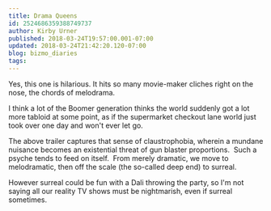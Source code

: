 ```yaml
---
title: Drama Queens
id: 2524686359388749737
author: Kirby Urner
published: 2018-03-24T19:57:00.001-07:00
updated: 2018-03-24T21:42:20.120-07:00
blog: bizmo_diaries
tags: 
---
```


Yes, this one is hilarious.  It hits so many movie-maker cliches right on the nose, the chords of melodrama.

I think a lot of the Boomer generation thinks the world suddenly got a lot more tabloid at some point, as if the supermarket checkout lane world just took over one day and won't ever let go.

The above trailer captures that sense of claustrophobia, wherein a mundane nuisance becomes an existential threat of gun blaster proportions.  Such a psyche tends to feed on itself.  From merely dramatic, we move to melodramatic, then off the scale (the so-called deep end) to surreal. 

However surreal could be fun with a Dali throwing the party, so I'm not saying all our reality TV shows must be nightmarish, even if surreal sometimes.